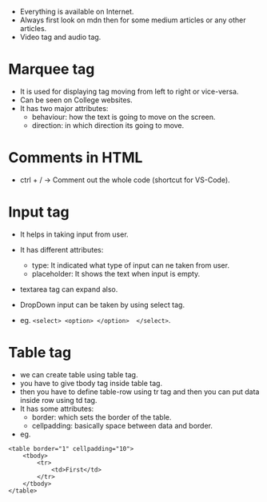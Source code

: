 - Everything is available on Internet.
- Always first look on mdn then for some medium articles or any other articles.
- Video tag and audio tag.

# Marquee tag

- It is used for displaying tag moving from left to right or vice-versa.
- Can be seen on College websites.
- It has two major attributes:
    - behaviour: how the text is going to move on the screen.
    - direction: in which direction its going to move.

# Comments in HTML

- ctrl + / -> Comment out the whole code (shortcut for VS-Code).

# Input tag

- It helps in taking input from user.
- It has different attributes:
    - type: It indicated what type of input can ne taken from user.
    - placeholder: It shows the text when input is empty. 

- textarea tag can expand also.
- DropDown input can be taken by using select tag.
- eg. `<select> <option> </option>  </select>`.

# Table tag

- we can create table using table tag.
- you have to give tbody tag inside table tag.
- then you have to define table-row using tr tag and then you can put data inside row using td tag.
- It has some attributes:
    - border: which sets the border of the table.
    - cellpadding: basically space between data and border.
- eg.

```
<table border="1" cellpadding="10">
    <tbody>
        <tr>
            <td>First</td>
        </tr>
    </tbody>
</table>
```
